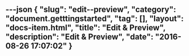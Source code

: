 ---json
{
    "slug": "edit--preview",
    "category": "document.getttingstarted",
    "tag": [],
    "layout": "docs-item.html",
    "title": "Edit & Preview",
    "description": "Edit & Preview",
    "date": "2016-08-26 17:07:02"
}
---

